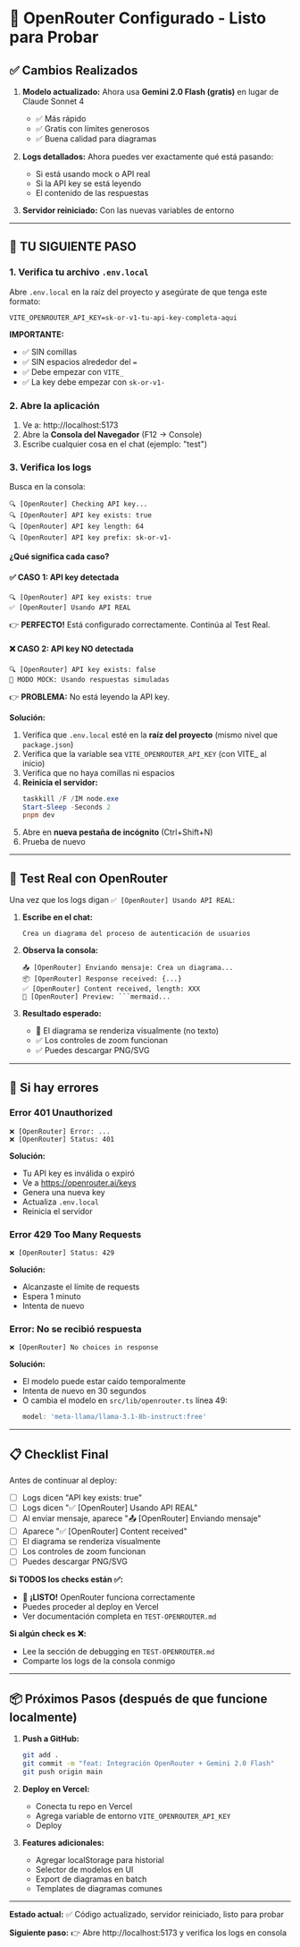 # 🚀 OpenRouter Configurado - Listo para Probar

## ✅ Cambios Realizados

1. **Modelo actualizado:** Ahora usa **Gemini 2.0 Flash (gratis)** en lugar de Claude Sonnet 4
   - ✅ Más rápido
   - ✅ Gratis con límites generosos
   - ✅ Buena calidad para diagramas

2. **Logs detallados:** Ahora puedes ver exactamente qué está pasando:
   - Si está usando mock o API real
   - Si la API key se está leyendo
   - El contenido de las respuestas

3. **Servidor reiniciado:** Con las nuevas variables de entorno

---

## 🔧 TU SIGUIENTE PASO

### 1. Verifica tu archivo `.env.local`

Abre `.env.local` en la raíz del proyecto y asegúrate de que tenga este formato:

```
VITE_OPENROUTER_API_KEY=sk-or-v1-tu-api-key-completa-aqui
```

**IMPORTANTE:**
- ✅ SIN comillas
- ✅ SIN espacios alrededor del `=`
- ✅ Debe empezar con `VITE_`
- ✅ La key debe empezar con `sk-or-v1-`

### 2. Abre la aplicación

1. Ve a: http://localhost:5173
2. Abre la **Consola del Navegador** (F12 → Console)
3. Escribe cualquier cosa en el chat (ejemplo: "test")

### 3. Verifica los logs

Busca en la consola:

```
🔍 [OpenRouter] Checking API key...
🔍 [OpenRouter] API key exists: true
🔍 [OpenRouter] API key length: 64
🔍 [OpenRouter] API key prefix: sk-or-v1-
```

**¿Qué significa cada caso?**

#### ✅ CASO 1: API key detectada
```
🔍 [OpenRouter] API key exists: true
✅ [OpenRouter] Usando API REAL
```
👉 **PERFECTO!** Está configurado correctamente. Continúa al Test Real.

#### ❌ CASO 2: API key NO detectada
```
🔍 [OpenRouter] API key exists: false
🔧 MODO MOCK: Usando respuestas simuladas
```
👉 **PROBLEMA:** No está leyendo la API key.

**Solución:**
1. Verifica que `.env.local` esté en la **raíz del proyecto** (mismo nivel que `package.json`)
2. Verifica que la variable sea `VITE_OPENROUTER_API_KEY` (con VITE_ al inicio)
3. Verifica que no haya comillas ni espacios
4. **Reinicia el servidor:**
   ```powershell
   taskkill /F /IM node.exe
   Start-Sleep -Seconds 2
   pnpm dev
   ```
5. Abre en **nueva pestaña de incógnito** (Ctrl+Shift+N)
6. Prueba de nuevo

---

## 🧪 Test Real con OpenRouter

Una vez que los logs digan `✅ [OpenRouter] Usando API REAL`:

1. **Escribe en el chat:**
   ```
   Crea un diagrama del proceso de autenticación de usuarios
   ```

2. **Observa la consola:**
   ```
   📤 [OpenRouter] Enviando mensaje: Crea un diagrama...
   📦 [OpenRouter] Response received: {...}
   ✅ [OpenRouter] Content received, length: XXX
   📝 [OpenRouter] Preview: ```mermaid...
   ```

3. **Resultado esperado:**
   - 🎨 El diagrama se renderiza visualmente (no texto)
   - ✅ Los controles de zoom funcionan
   - ✅ Puedes descargar PNG/SVG

---

## 🐛 Si hay errores

### Error 401 Unauthorized
```
❌ [OpenRouter] Error: ...
❌ [OpenRouter] Status: 401
```

**Solución:**
- Tu API key es inválida o expiró
- Ve a https://openrouter.ai/keys
- Genera una nueva key
- Actualiza `.env.local`
- Reinicia el servidor

### Error 429 Too Many Requests
```
❌ [OpenRouter] Status: 429
```

**Solución:**
- Alcanzaste el límite de requests
- Espera 1 minuto
- Intenta de nuevo

### Error: No se recibió respuesta
```
❌ [OpenRouter] No choices in response
```

**Solución:**
- El modelo puede estar caído temporalmente
- Intenta de nuevo en 30 segundos
- O cambia el modelo en `src/lib/openrouter.ts` línea 49:
  ```typescript
  model: 'meta-llama/llama-3.1-8b-instruct:free'
  ```

---

## 📋 Checklist Final

Antes de continuar al deploy:

- [ ] Logs dicen "API key exists: true"
- [ ] Logs dicen "✅ [OpenRouter] Usando API REAL"
- [ ] Al enviar mensaje, aparece "📤 [OpenRouter] Enviando mensaje"
- [ ] Aparece "✅ [OpenRouter] Content received"
- [ ] El diagrama se renderiza visualmente
- [ ] Los controles de zoom funcionan
- [ ] Puedes descargar PNG/SVG

**Si TODOS los checks están ✅:**
- 🎉 **¡LISTO!** OpenRouter funciona correctamente
- Puedes proceder al deploy en Vercel
- Ver documentación completa en `TEST-OPENROUTER.md`

**Si algún check es ❌:**
- Lee la sección de debugging en `TEST-OPENROUTER.md`
- Comparte los logs de la consola conmigo

---

## 📦 Próximos Pasos (después de que funcione localmente)

1. **Push a GitHub:**
   ```bash
   git add .
   git commit -m "feat: Integración OpenRouter + Gemini 2.0 Flash"
   git push origin main
   ```

2. **Deploy en Vercel:**
   - Conecta tu repo en Vercel
   - Agrega variable de entorno `VITE_OPENROUTER_API_KEY`
   - Deploy

3. **Features adicionales:**
   - Agregar localStorage para historial
   - Selector de modelos en UI
   - Export de diagramas en batch
   - Templates de diagramas comunes

---

**Estado actual:** ✅ Código actualizado, servidor reiniciado, listo para probar

**Siguiente paso:** 👉 Abre http://localhost:5173 y verifica los logs en consola



